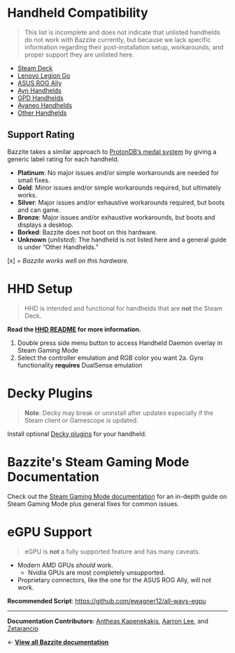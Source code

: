# Handheld Compatibility

> This list is incomplete and does not indicate that unlisted handhelds do not work with Bazzite currently, but because we lack specific information regarding their post-installation setup, workarounds, and proper support they are unlisted here.

- [Steam Deck](Steam%20Deck.md)
- [Lenovo Legion Go](Lenovo%20Legion%20Go.md)
- [ASUS ROG Ally](ASUS%20ROG%20Ally.md)
- [Ayn Handhelds](Ayn%20Handhelds.md)
- [GPD Handhelds](GPD%20Handhelds.md)
- [Ayaneo Handhelds](Ayaneo%20Handhelds.md)
- [Other Handhelds](Other%20Handhelds.md)

## Support Rating

Bazzite takes a similar approach to [ProtonDB’s medal system](https://www.protondb.com/) by giving a generic label rating for each handheld.

- **Platinum**: No major issues and/or simple workarounds are needed for small fixes.
- **Gold**: Minor issues and/or simple workarounds required, but ultimately works.
- **Silver**: Major issues and/or exhaustive workarounds required, but boots and can game.
- **Bronze**: Major issues and/or exhaustive workarounds, but boots and displays a desktop.
- **Borked**: Bazzite does not boot on this hardware.
- **Unknown** (_unlisted_): The handheld is not listed here and a general guide is under “Other Handhelds.”

[x] = _Bazzite works well on this hardware._

# HHD Setup

> HHD is intended and functional for handhelds that are **not** the Steam Deck.

**Read the [HHD README](https://github.com/hhd-dev/hhd/blob/master/readme.md) for more information.**

1. Double press side menu button to access Handheld Daemon overlay in Steam Gaming Mode
2. Select the controller emulation and RGB color you want
   2a. Gyro functionality **requires** DualSense emulation

# Decky Plugins

> **Note**: Decky may break or uninstall after updates especially if the Steam client or Gamescope is updated.

Install optional [Decky plugins](https://plugins.deckbrew.xyz/) for your handheld.

# Bazzite's Steam Gaming Mode Documentation

Check out the [Steam Gaming Mode documentation](https://universal-blue.discourse.group/docs?topic=37) for an in-depth guide on Steam Gaming Mode plus general fixes for common issues.

# eGPU Support

> eGPU is **not** a fully supported feature and has many caveats.

- Modern AMD GPUs _should_ work.
  - Nvidia GPUs are most completely unsupported.
- Proprietary connectors, like the one for the ASUS ROG Ally, will not work.

**Recommended Script**:
<https://github.com/ewagner12/all-ways-egpu>

<hr>

**Documentation Contributors**: [Antheas Kapenekakis](https://github.com/antheas), [Aarron Lee](https://github.com/aarron-lee), and [Zetarancio](https://universal-blue.discourse.group/u/zetarancio)

← [**View all Bazzite documentation**](https://universal-blue.discourse.group/docs?topic=561)
